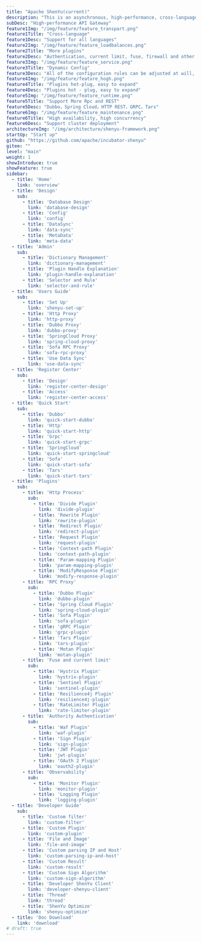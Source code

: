 ```yaml
---
title: "Apache ShenYu(current)"
description: "This is an asynchronous, high-performance, cross-language, responsive API gateway."
subDesc: "High-performance API Gateway"
feature1Img: "/img/feature/feature_transpart.png"
feature1Title: "Cross-language"
feature1Desc: "Support for all languages"
feature2Img: "/img/feature/feature_loadbalances.png"
feature2Title: "More plugins"
feature2Desc: "Authentication, current limit, fuse, firewall and other plugins"
feature3Img: "/img/feature/feature_service.png"
feature3Title: "Dynamic Config"
feature3Desc: "All of the configuration rules can be adjusted at will, taking effect dynamically, without restarting"
feature4Img: "/img/feature/feature_hogh.png"
feature4Title: "Plugins hot-plug, easy to expand"
feature4Desc: "Plugins hot - plug, easy to expand"
feature5Img: "/img/feature/feature_runtime.png"
feature5Title: "Support More Rpc and REST"
feature5Desc: "Dubbo，Spring Cloud，HTTP REST，GRPC，Tars"
feature6Img: "/img/feature/feature_maintenance.png"
feature6Title: "High availability, high concurrency"
feature6Desc: "Support cluster deployment"
architectureImg: "/img/architecture/shenyu-framework.png"
startUp: "Start up"
github: "https://github.com/apache/incubator-shenyu"
gitee: ""
level: "main"
weight: 1
showIntroduce: true
showFeature: true
sidebar:
  - title: 'Home'
    link: 'overview'
  - title: 'Design'
    sub:
      - title: 'Database Design'
        link: 'database-design'
      - title: 'Config'
        link: 'config'
      - title: 'DataSync'
        link: 'data-sync'
      - title: 'MetaData'
        link: 'meta-data'
  - title: 'Admin'
    sub:
      - title: 'Dictionary Management'
        link: 'dictionary-management'
      - title: 'Plugin Handle Explanation'
        link: 'plugin-handle-explanation'
      - title: 'Selector and Rule'
        link: 'selector-and-rule'
  - title: 'Users Guide'
    sub:
      - title: 'Set Up'
        link: 'shenyu-set-up'
      - title: 'Http Proxy'
        link: 'http-proxy'
      - title: 'Dubbo Proxy'
        link: 'dubbo-proxy'
      - title: 'SpringCloud Proxy'
        link: 'spring-cloud-proxy'
      - title: 'Sofa RPC Proxy'
        link: 'sofa-rpc-proxy'
      - title: 'Use Data Sync'
        link: 'use-data-sync'
  - title: 'Register Center'
    sub:
      - title: 'Design'
        link: 'register-center-design'
      - title: 'Access'
        link: 'register-center-access'
  - title: 'Quick Start'
    sub:
      - title: 'Dubbo'
        link: 'quick-start-dubbo'
      - title: 'Http'
        link: 'quick-start-http'
      - title: 'Grpc'
        link: 'quick-start-grpc'
      - title: 'SpringCloud'
        link: 'quick-start-springcloud'
      - title: 'Sofa'
        link: 'quick-start-sofa'
      - title: 'Tars'
        link: 'quick-start-tars'
  - title: 'Plugins'
    sub:
      - title: 'Http Process'
        sub:
          - title: 'Divide Plugin'
            link: 'divide-plugin'
          - title: 'Rewrite Plugin'
            link: 'rewrite-plugin'
          - title: 'Redirect Plugin'
            link: 'redirect-plugin'
          - title: 'Request Plugin'
            link: 'request-plugin'
          - title: 'Context-path Plugin'
            link: 'context-path-plugin'
          - title: 'Param-mapping Plugin'
            link: 'param-mapping-plugin'
          - title: 'ModifyResponse Plugin'
            link: 'modify-response-plugin'
      - title: 'RPC Proxy'
        sub:
          - title: 'Dubbo Plugin'
            link: 'dubbo-plugin'
          - title: 'Spring Cloud Plugin'
            link: 'spring-cloud-plugin'
          - title: 'Sofa Plugin'
            link: 'sofa-plugin'
          - title: 'gRPC Plugin'
            link: 'grpc-plugin'
          - title: 'Tars Plugin'
            link: 'tars-plugin'
          - title: 'Motan Plugin'
            link: 'motan-plugin'
      - title: 'Fuse and current limit'
        sub:
          - title: 'Hystrix Plugin'
            link: 'hystrix-plugin'
          - title: 'Sentinel Plugin'
            link: 'sentinel-plugin'
          - title: 'Resilience4j Plugin'
            link: 'resilience4j-plugin'
          - title: 'RateLimiter Plugin'
            link: 'rate-limiter-plugin'
      - title: 'Authority Authentication'
        sub:
          - title: 'Waf Plugin'
            link: 'waf-plugin'
          - title: 'Sign Plugin'
            link: 'sign-plugin'
          - title: 'JWT Plugin'
            link: 'jwt-plugin'
          - title: 'OAuth 2 Plugin'
            link: 'oauth2-plugin'
      - title: 'Observability'
        sub:
          - title: 'Monitor Plugin'
            link: 'monitor-plugin'
          - title: 'Logging Plugin'
            link: 'logging-plugin'
  - title: 'Developer Guide'
    sub:
      - title: 'Custom filter'
        link: 'custom-filter'
      - title: 'Custom Plugin'
        link: 'custom-plugin'
      - title: 'File and Image'
        link: 'file-and-image'
      - title: 'Custom parsing IP and Host'
        link: 'custom-parsing-ip-and-host'
      - title: 'Custom Result'
        link: 'custom-result'
      - title: 'Custom Sign Algorithm'
        link: 'custom-sign-algorithm'
      - title: 'Developer ShenYu Client'
        link: 'developer-shenyu-client'
      - title: 'Thread'
        link: 'thread'
      - title: 'ShenYu Optimize'
        link: 'shenyu-optimize'
  - title: 'Doc Download'
    link: 'download'
# draft: true
---
```



